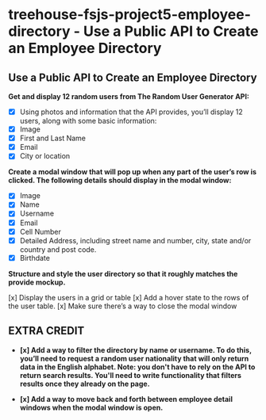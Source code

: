 # treehouse-fsjs-project5-employee-directory - Use a Public API to Create an Employee Directory

## Use a Public API to Create an Employee Directory

**Get and display 12 random users from The Random User Generator API:**

- [x] Using photos and information that the API provides, you’ll display 12 users, along with some basic information:
- [x] Image
- [x] First and Last Name
- [x] Email
- [x] City or location

**Create a modal window that will pop up when any part of the user’s row is clicked. The following details should display in the modal window:**

- [x] Image
- [x] Name
- [x] Username
- [x] Email
- [x] Cell Number
- [x] Detailed Address, including street name and number, city, state and/or country and post code.
- [x] Birthdate

**Structure and style the user directory so that it roughly matches the provide mockup.**

[x] Display the users in a grid or table
[x] Add a hover state to the rows of the user table.
[x] Make sure there’s a way to close the modal window

## EXTRA CREDIT

- **[x] Add a way to filter the directory by name or username. To do this, you’ll need to request a random user nationality that will only return data in the English alphabet. Note: you don't have to rely on the API to return search results. You'll need to write functionality that filters results once they already on the page.**

- **[x] Add a way to move back and forth between employee detail windows when the modal window is open.**

